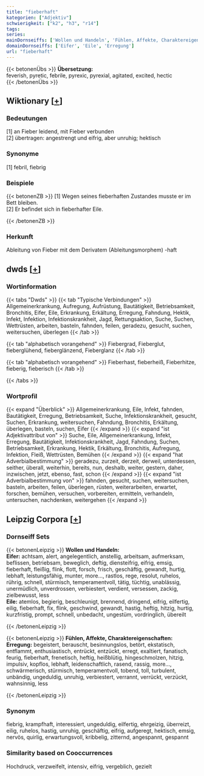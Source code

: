 ```yaml
---
title: "fieberhaft"
kategorien: ["Adjektiv"]
schwierigkeit: ["k2", "h3", "r14"]
tags:
series:
mainDornseiffs: ['Wollen und Handeln', 'Fühlen, Affekte, Charaktereigenschaften']
domainDornseiffs: ['Eifer', 'Eile', 'Erregung']
url: "fieberhaft"
---
```


{{< betonenÜbs >}}
**Übersetzung:**  
feverish, pyretic, febrile, pyrexic, pyrexial, agitated, excited, hectic  
{{< /betonenÜbs >}}

## Wiktionary [[+](https://de.wiktionary.org/wiki/fieberhaft)]

### Bedeutungen
[1] an Fieber leidend, mit Fieber verbunden  
[2] übertragen: angestrengt und eifrig, aber unruhig; hektisch  

### Synonyme
[1] febril, fiebrig  

### Beispiele
{{< betonenZB >}}
[1] Wegen seines fieberhaften Zustandes musste er im Bett bleiben.  
[2] Er befindet sich in fieberhafter Eile.  

{{< /betonenZB >}}
### Herkunft
Ableitung von Fieber mit dem Derivatem (Ableitungsmorphem) -haft  



## dwds [[+](https://www.dwds.de/wb/fieberhaft)]

### Wortinformation
{{< tabs "Dwds" >}}
{{< tab "Typische Verbindungen" >}}
Allgemeinerkrankung, Aufregung, Aufrüstung, Bautätigkeit, Betriebsamkeit, Bronchitis, Eifer, Eile, Erkrankung, Erkältung, Erregung, Fahndung, Hektik, Infekt, Infektion, Infektionskrankheit, Jagd, Rettungsaktion, Suche, Suchen, Wettrüsten, arbeiten, basteln, fahnden, feilen, geradezu, gesucht, suchen, weitersuchen, überlegen
{{< /tab >}}

{{< tab "alphabetisch vorangehend" >}}
Fiebergrad, Fieberglut, fieberglühend, fieberglänzend, Fieberglanz
{{< /tab >}}

{{< tab "alphabetisch vorangehend" >}}
Fieberhast, fieberheiß, Fieberhitze, fieberig, fieberisch
{{< /tab >}}

{{< /tabs >}}

### Wortprofil
{{< expand "Überblick" >}} Allgemeinerkrankung, Eile, Infekt, fahnden, Bautätigkeit, Erregung, Betriebsamkeit, Suche, Infektionskrankheit, gesucht, Suchen, Erkrankung, weitersuchen, Fahndung, Bronchitis, Erkältung, überlegen, basteln, suchen, Eifer {{< /expand >}}
{{< expand "ist Adjektivattribut von" >}} Suche, Eile, Allgemeinerkrankung, Infekt, Erregung, Bautätigkeit, Infektionskrankheit, Jagd, Fahndung, Suchen, Betriebsamkeit, Erkrankung, Hektik, Erkältung, Bronchitis, Aufregung, Infektion, Fleiß, Wettrüsten, Bemühen {{< /expand >}}
{{< expand "hat Adverbialbestimmung" >}} geradezu, zurzeit, derzeit, derweil, unterdessen, seither, überall, weiterhin, bereits, nun, deshalb, weiter, gestern, daher, inzwischen, jetzt, ebenso, fast, schon {{< /expand >}}
{{< expand "ist Adverbialbestimmung von" >}} fahnden, gesucht, suchen, weitersuchen, basteln, arbeiten, feilen, überlegen, rüsten, weiterarbeiten, erwartet, forschen, bemühen, versuchen, vorbereiten, ermitteln, verhandeln, untersuchen, nachdenken, weitergehen {{< /expand >}}

## Leipzig Corpora [[+](https://corpora.uni-leipzig.de/en/res?word=fieberhaft&corpusId=deu_newscrawl-public_2018)]

### Dornseiff Sets
{{< betonenLeipzig >}}
**Wollen und Handeln:**  
**Eifer:** achtsam, alert, angelegentlich, anstellig, arbeitsam, aufmerksam, beflissen, betriebsam, beweglich, deftig, diensteifrig, eifrig, emsig, fieberhaft, fleißig, flink, flott, forsch, frisch, geschäftig, gewandt, hurtig, lebhaft, leistungsfähig, munter, more..., rastlos, rege, resolut, ruhelos, rührig, schnell, stürmisch, temperamentvoll, tätig, tüchtig, unablässig, unermüdlich, unverdrossen, verbiestert, verdient, versessen, zackig, zielbewusst, less  
**Eile:** atemlos, begierig, beschleunigt, brennend, dringend, eifrig, eilfertig, eilig, fieberhaft, fix, flink, geschwind, gewandt, hastig, heftig, hitzig, hurtig, kurzfristig, prompt, schnell, unbedacht, ungestüm, vordringlich, übereilt  

{{< /betonenLeipzig >}}


{{< betonenLeipzig >}}
**Fühlen, Affekte, Charaktereigenschaften:**  
**Erregung:** begeistert, berauscht, besinnungslos, betört, ekstatisch, entflammt, enthusiastisch, entrückt, entzückt, erregt, exaltiert, fanatisch, feurig, fieberhaft, frenetisch, heftig, heißblütig, hingeschmolzen, hitzig, impulsiv, kopflos, lebhaft, leidenschaftlich, rasend, rassig, more..., schwärmerisch, stürmisch, temperamentvoll, tobend, toll, turbulent, unbändig, ungeduldig, unruhig, verbiestert, verrannt, verrückt, verzückt, wahnsinnig, less  

{{< /betonenLeipzig >}}

### Synonym
fiebrig, krampfhaft, interessiert, ungeduldig, eilfertig, ehrgeizig, überreizt, eilig, ruhelos, hastig, unruhig, geschäftig, eifrig, aufgeregt, hektisch, emsig, nervös, quirlig, erwartungsvoll, kribbelig, zitternd, angespannt, gespannt


### Similarity based on Cooccurrences
Hochdruck, verzweifelt, intensiv, eifrig, vergeblich, gezielt

